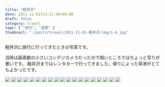```yaml
---
title: "軽井沢"
date: 2011-11-01T13:21:50+09:00
draft: false
category: travel
tags: [ "旅行", "長野" ]
thumbnail: "./posts/travel/2011-11-01-軽井沢/img/1-4.jpg"
---
```

軽井沢に旅行に行ってきたときの写真です。  
<!--more-->
当時は画素数の小さいコンデジカメラだったので暗いところではちょっと写りが悪いです。
軽井沢まではレンタカーで行ってきました。帰りによった草津がとてもよかったです。  

![](./img/1-1.jpg)
![](./img/1-2.jpg)
![](./img/1-3.jpg)
![](./img/1-4.jpg)
![](./img/1-5.jpg)
![](./img/1-6.jpg)
![](./img/1-7.jpg)
![](./img/1-8.jpg)
![](./img/1-9.jpg)
![](./img/1-10.jpg)
![](./img/1-11.jpg)
![](./img/1-12.jpg)
![](./img/1-13.jpg)
![](./img/1-14.jpg)
![](./img/1-15.jpg)
![](./img/1-16.jpg)
![](./img/1-17.jpg)
![](./img/1-18.jpg)
![](./img/1-19.jpg)
